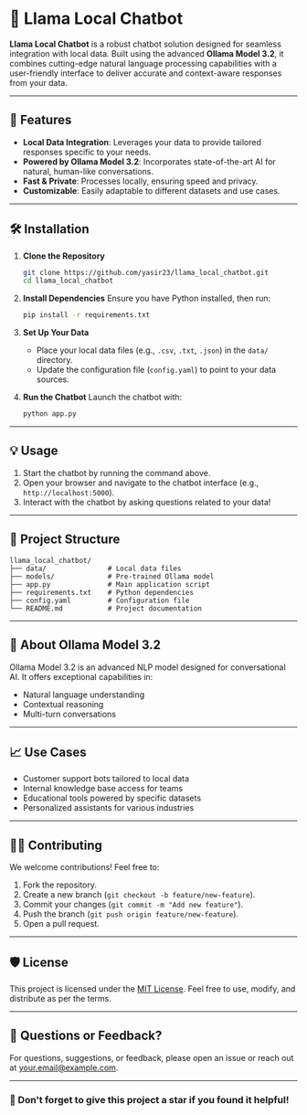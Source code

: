 
# 🦙 Llama Local Chatbot

**Llama Local Chatbot** is a robust chatbot solution designed for seamless integration with local data. Built using the advanced **Ollama Model 3.2**, it combines cutting-edge natural language processing capabilities with a user-friendly interface to deliver accurate and context-aware responses from your data.

---

## 🚀 Features

- **Local Data Integration**: Leverages your data to provide tailored responses specific to your needs.
- **Powered by Ollama Model 3.2**: Incorporates state-of-the-art AI for natural, human-like conversations.
- **Fast & Private**: Processes locally, ensuring speed and privacy.
- **Customizable**: Easily adaptable to different datasets and use cases.

---

## 🛠️ Installation

1. **Clone the Repository**
   ```bash
   git clone https://github.com/yasir23/llama_local_chatbot.git
   cd llama_local_chatbot
   ```

2. **Install Dependencies**
   Ensure you have Python installed, then run:
   ```bash
   pip install -r requirements.txt
   ```

3. **Set Up Your Data**
   - Place your local data files (e.g., `.csv`, `.txt`, `.json`) in the `data/` directory.
   - Update the configuration file (`config.yaml`) to point to your data sources.

4. **Run the Chatbot**
   Launch the chatbot with:
   ```bash
   python app.py
   ```

---

## 💡 Usage

1. Start the chatbot by running the command above.
2. Open your browser and navigate to the chatbot interface (e.g., `http://localhost:5000`).
3. Interact with the chatbot by asking questions related to your data!

---

## 📂 Project Structure

```plaintext
llama_local_chatbot/
├── data/               # Local data files
├── models/             # Pre-trained Ollama model
├── app.py              # Main application script
├── requirements.txt    # Python dependencies
├── config.yaml         # Configuration file
└── README.md           # Project documentation
```

---

## 🤖 About Ollama Model 3.2

Ollama Model 3.2 is an advanced NLP model designed for conversational AI. It offers exceptional capabilities in:
- Natural language understanding
- Contextual reasoning
- Multi-turn conversations

---

## 📈 Use Cases

- Customer support bots tailored to local data
- Internal knowledge base access for teams
- Educational tools powered by specific datasets
- Personalized assistants for various industries

---

## 🧑‍💻 Contributing

We welcome contributions! Feel free to:
1. Fork the repository.
2. Create a new branch (`git checkout -b feature/new-feature`).
3. Commit your changes (`git commit -m "Add new feature"`).
4. Push the branch (`git push origin feature/new-feature`).
5. Open a pull request.

---

## 🛡️ License

This project is licensed under the [MIT License](LICENSE). Feel free to use, modify, and distribute as per the terms.

---

## 💬 Questions or Feedback?

For questions, suggestions, or feedback, please open an issue or reach out at [your.email@example.com](mailto:yasirkhalily44@gmail.com).

---

### 🌟 Don't forget to give this project a star if you found it helpful!
